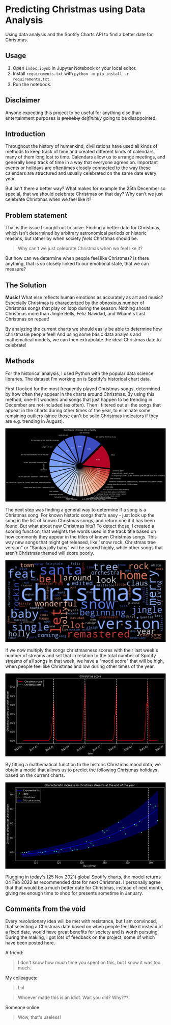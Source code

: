 # Predicting Christmas using Data Analysis
Using data analysis and the Spotify Charts API to find a better date for Christmas.



## Usage
1. Open `index.ipynb` in Jupyter Notebook or your local editor.
2. Install `requirements.txt` with `python -m pip install -r requirements.txt`.
3. Run the notebook.



## Disclaimer
Anyone expecting this project to be useful for anything else than entertainment purposes is ~~probably~~ *deifinitely* going to be disappointed.

## Introduction
Throughout the history of humankind, civilizations have used all kinds of methods to keep track of time and created different kinds of calendars, many of them long lost to time. Calendars allow us to arrange meetings, and generally keep track of time in a way that everyone agrees on. Important events or holidays are oftentimes closely connected to the way these calendars are structured and usually celebrated on the same date every year. 

But isn't there a better way? What makes for example the 25th December so special, that we should celebrate Christmas on that day? Why can't we just celebrate Christmas when we feel like it?

## Problem statement

That is the issue I sought out to solve. Finding a better date for Christmas, which isn't determined by arbitrary astronomical periods or historic reasons, but rather by when society _feels_ Christmas should be. 

> Why can't we just celebrate Christmas when we feel like it?

But how can we determine when people feel like Christmas? Is there anything, that is so closely linked to our emotional state, that we can measure?

## The Solution
**Music!** What else reflects human emotions as accurately as art and music? Especially Christmas is characterized by the obnoxious number of Christmas songs that play on loop during the season. Nothing shouts Christmas more than Jingle Bells, Feliz Navidad, and Wham!'s Last Christmas on repeat! 

By analyzing the current charts we should easily be able to determine how christmasie people feel! And using some basic data analysis and mathematical models, we can then extrapolate the ideal Christmas date to celebrate!

## Methods
For the historical analysis, I used Python with the popular data science libraries. The dataset I'm working on is Spotify's historical chart data. 

First I looked for the most frequently played Christmas songs, determined by how often they appear in the charts around Christmas. By using this method, one-hit wonders and songs that just happen to be trending in December are not included (as often). Then I filtered out all the songs that appear in the charts during other times of the year, to eliminate some remaining outliers (since those can't be solid Christmas indicators if they are e.g. trending in August). 

![piechart of most popular christmas songs](images/piechart.png)


The next step was finding a general way to determine if a song is a Christmas song. For known historic songs that's easy - just look up the song in the list of known Christmas songs, and return one if it has been found. But what about new Christmas hits? To detect those, I created a scoring function, that weights the words used in the track title based on how commonly they appear in the titles of known Christmas songs. This way new songs that might get released, like "snow rock, Christmas tree version" or "Santas jolly baby" will be scored highly, while other songs that aren't Christmas themed will score poorly. 

![wordcloud of the most used words in christmas song titles](images/wordcloud.png)

If we now multiply the songs christmasness scores with their last week's number of streams and set that in relation to the total number of Spotify streams of all songs in that week, we have a "mood score" that will be high, when people feel like Christmas and low during other times of the year. 

![christmas score over time](images/christmasScore.png)


By fitting a mathematical function to the historic Christmas mood data, we obtain a model that allows us to predict the following Christmas holidays based on the current charts. 

![the mathematical model](images/model.png)

Plugging in today's (25 Nov 2021) global Spotify charts, the model returns 04 Feb 2022 as recommended date for next Christmas. I personally agree that that would be a much better date for Christmas, instead of next month, giving me enough time to shop for presents sometime in January.

## Comments from the void
Every revolutionary idea will be met with resistance, but I am convinced, that selecting a Christmas date based on when people feel like it instead of a fixed date, would have great benefits for society and is worth pursuing. During the making, I got lots of feedback on the project, some of which have been posted here. 

A friend:
> I don't know how much time you spent on this, but I know it was too much.  

My colleagues:
> Lol

> Whoever made this is an idiot. 
> Wait you did? Why???

Someone online:
> Wow, that's useless!


